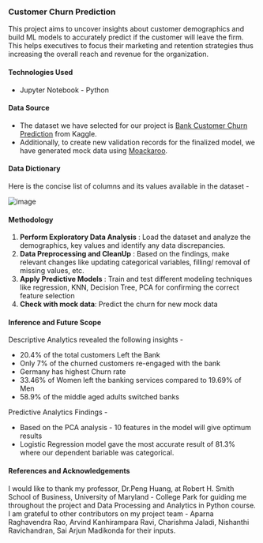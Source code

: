 ### Customer Churn Prediction

This project aims to uncover insights about customer demographics and build ML models to accurately predict if the customer will leave the firm. This helps executives to focus their 
marketing and retention strategies thus increasing the overall reach and revenue for the organization.

#### Technologies Used

  * Jupyter Notebook - Python

#### Data Source

* The dataset we have selected for our project is [Bank Customer Churn Prediction](https://www.kaggle.com/datasets/gauravtopre/bank-customer-churn-dataset) from Kaggle.
* Additionally, to create new validation records for the finalized model, we have generated mock data using [Moackaroo](https://www.mockaroo.com/).

#### Data Dictionary

Here is the concise list of columns and its values available in the dataset - 

![image](https://github.com/AYamdagni/Customer-Churn-Prediction/assets/136560732/501eabf4-c4ad-4688-86c7-4ba3acfd2546)

#### Methodology

1. **Perform Exploratory Data Analysis** : Load the dataset and analyze the demographics, key values and identify any data discrepancies.
2. **Data Preprocessing and CleanUp** : Based on the findings, make relevant changes like updating categorical variables, filling/ removal of missing values, etc.
3. **Apply Predictive Models** : Train and test different modeling techniques like regression, KNN, Decision Tree, PCA for confirming the correct feature selection
4. **Check with mock data**: Predict the churn for new mock data

#### Inference and Future Scope

Descriptive Analytics revealed the following insights - 

 * 20.4% of the total customers Left the Bank
 * Only 7% of the churned customers re-engaged with the bank
 * Germany has highest Churn rate
 * 33.46% of Women left the banking services compared to 19.69% of Men
 * 58.9% of the middle aged adults switched banks

Predictive Analytics Findings -
 * Based on the PCA analysis - 10 features in the model will give optimum results
 * Logistic Regression model gave the most accurate result of 81.3% where our dependent bariable was categorical.

#### References and Acknowledgements

I would like to thank my professor, Dr.Peng Huang, at Robert H. Smith School of Business, University of Maryland - College Park for guiding me throughout the project and Data Processing and Analytics in Python course. I am grateful to other contributors on my project team - Aparna Raghavendra Rao, Arvind Kanhirampara Ravi, Charishma Jaladi, Nishanthi Ravichandran, Sai Arjun Madikonda for their inputs.









